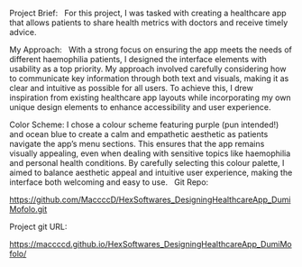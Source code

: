 Project Brief:
 
For this project, I was tasked with creating a healthcare app that allows patients to share
health metrics with doctors and receive timely advice. 

My Approach:
 
With a strong focus on ensuring the app meets the needs of different haemophilia patients, I designed the interface elements with usability as a top priority. My approach involved carefully considering how to communicate key information through both text and visuals, making it as clear and intuitive as possible for all users. To achieve this, I drew inspiration from existing healthcare app layouts while incorporating my own unique design elements to enhance accessibility and user experience.  

Color Scheme:
I chose a colour scheme featuring purple (pun intended!) and ocean blue to create a calm and empathetic aesthetic as patients navigate the app’s menu sections. This ensures that the app remains visually appealing, even when dealing with sensitive topics like haemophilia and personal health conditions. By carefully selecting this colour palette, I aimed to balance aesthetic appeal and intuitive user experience, making the interface both welcoming and easy to use.  
Git Repo: 

https://github.com/MaccccD/HexSoftwares_DesigningHealthcareApp_DumiMofolo.git    

Project git URL:

https://maccccd.github.io/HexSoftwares_DesigningHealthcareApp_DumiMofolo/ 
